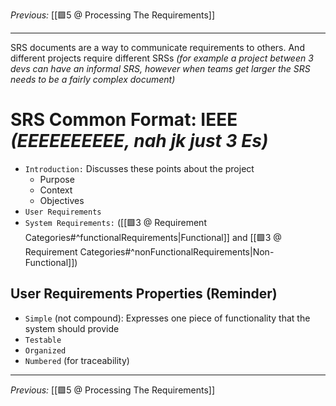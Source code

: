 _Previous:_ [[🟩5 @ Processing The Requirements]]

--- 

SRS documents are a way to communicate requirements to others. And different projects require different SRSs _(for example a project between 3 devs can have an informal SRS, however when teams get larger the SRS needs to be a fairly complex document)_ 

# SRS Common Format: IEEE _(EEEEEEEEEE, nah jk just 3 Es)_
- `Introduction:` Discusses these points about the project
	- Purpose
	- Context
	- Objectives
- `User Requirements`
- `System Requirements:` ([[🟩3 @ Requirement Categories#^functionalRequirements|Functional]] and [[🟩3 @ Requirement Categories#^nonFunctionalRequirements|Non-Functional]]) 

## User Requirements Properties (Reminder)
- `Simple` (not compound): Expresses one piece of functionality that the system should provide
- `Testable`
- `Organized`
- `Numbered` (for traceability)

--- 

_Previous:_ [[🟩5 @ Processing The Requirements]]
